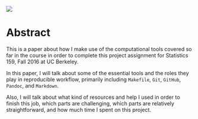 ![](../images/stat159-logo.png)


# Abstract

This is a paper about how I make use of the computational tools covered so far in the course in order to complete this project assignment for Statistics 159, Fall 2016 at UC Berkeley.


In this paper, I will talk about some of the essential tools and the roles they play in reproducible workflow, primarily including `Makefile`, `Git`, `GitHub`, `Pandoc`, and `Markdown`.


Also, I will talk about what kind of resources and help I used in order to finish this job, which parts are challenging, which parts are relatively straightforward, and how much time I spent on this project.
